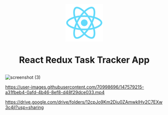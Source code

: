 

<p align="center"><img src="https://github.com/VishalMakwana23/React-Task-Tracker/blob/main/src/logo512.png" width="120" alt="React Icons">   </p>


<h1 align="center">React Redux Task Tracker App</h1>

##

![screenshot (3)](https://user-images.githubusercontent.com/70998696/177036238-18a3e7cb-562d-40d0-9618-3685127a593f.png)


https://user-images.githubusercontent.com/70998696/147579215-a31fbeb4-0afd-4b46-8ef8-d48f29dce033.mp4


https://drive.google.com/drive/folders/12cpJo9Km2Diu0ZAmwklHv2C7EXw3c4jI?usp=sharing
